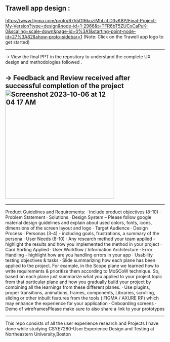 Trawell app design :
--------------------
https://www.figma.com/proto/67h5Gf6kuziMhLcLD3vK8P/Final-Project-My-Version?type=design&node-id=1-2966&t=TFR6bT5ZUCxCaPuK-0&scaling=scale-down&page-id=0%3A1&starting-point-node-id=27%3A82&show-proto-sidebar=1
(Note: Click on the Trawell app logo to get started)

--------------------------------------------------------------------------------------------------------------------------------------------------------------------------------

-> View the final PPT in the repository to understand the complete UX design and methodologies followed .

-> Feedback and Review received after successful completion of the project
<img width="344" alt="Screenshot 2023-10-06 at 12 04 17 AM" src="https://github.com/HemanthReddy10/User-Experience-Design-and-Testing/assets/99050861/b5ce36f6-dfad-4834-ae0d-bfa4fcc8a7d3">
--------------------------------------------------------------------------------------------------------------------------------------------------------------------------------

<hr>
Product Guidelines and Requirements:
·       Include product objectives (8-10)
·       Problem Statement
·       Solutions
·       Design System – Please follow google material design guidelines and explain about used colors, fonts, icons, dimensions of the screen layout and logo
·       Target Audience
·       Design Process
·       Personas (3-4) - including goals, frustrations, a summary of the persona
·       User Needs (8-10)
·       Any research method your team applied - highlight the results and how you implemented the method in your project
·       Card Sorting Applied
·       User Workflow / Information Architecture
·       Error Handling - highlight how are you handling errors in your app
·       Usability testing objectives & tasks
·       Slide summarizing how each plane has been applied to the project. For example, in the Scope plane we learned how to write requirements & prioritize them according to MoSCoW technique. So, based on each plane just summarize what you applied to your project topic from that particular plane and how you gradually build your project by combining all the learnings from these different planes.
·       Use plugins, proper transitions, animations, frames, components, Libraries, scrolling, sliding or other inbuilt features from the tools ( FIGMA / AXURE RP) which may enhance the experience for your application
·       Onboarding screens
·       Demo of wireframesPlease make sure to also share a link to your prototypes

--------------------------------------------------------------------------------------------------------------------------------------------------------------------------------

This repo consists of all the user experience research 
and Projects I have done while studying 
CSYE7280-User Experience Design and Testing at Northeastern University,Boston



